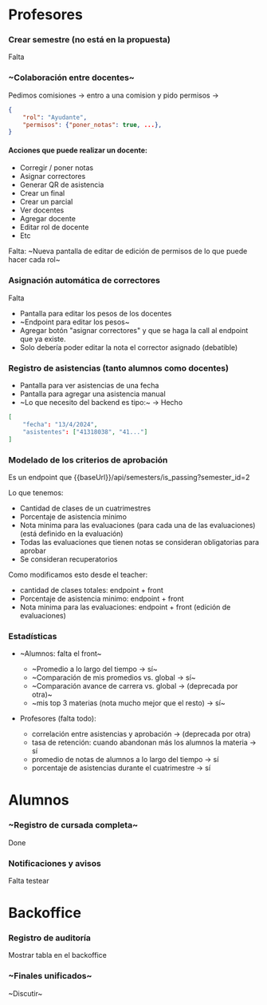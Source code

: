 # Profesores

### Crear semestre (no está en la propuesta)
Falta 

### ~Colaboración entre docentes~
Pedimos comisiones -> entro a una comision y pido permisos -> 
```json
{ 
	"rol": "Ayudante", 		
	"permisos": {"poner_notas": true, ...},
}
```

#### Acciones que puede realizar un docente:
- Corregir / poner notas
- Asignar correctores
- Generar QR de asistencia
- Crear un final
- Crear un parcial
- Ver docentes
- Agregar docente
- Editar rol de docente
- Etc

Falta: ~Nueva pantalla de editar de edición de permisos de lo que puede hacer cada rol~

### Asignación automática de correctores

Falta 
- Pantalla para editar los pesos de los docentes
- ~Endpoint para editar los pesos~
- Agregar botón "asignar correctores" y que se haga la call al endpoint que ya existe.
- Solo debería poder editar la nota el corrector asignado (debatible)

### Registro de asistencias (tanto alumnos como docentes)

- Pantalla para ver asistencias de una fecha 
- Pantalla para agregar una asistencia manual
- ~Lo que necesito del backend es tipo:~ -> Hecho
```json
[
    "fecha": "13/4/2024",
    "asistentes": ["41318038", "41..."]
]
```

### Modelado de los criterios de aprobación

Es un endpoint que {{baseUrl}}/api/semesters/is_passing?semester_id=2

Lo que tenemos:
- Cantidad de clases de un cuatrimestres
- Porcentaje de asistencia minimo
- Nota minima para las evaluaciones (para cada una de las evaluaciones) (está definido en la evaluación)
- Todas las evaluaciones que tienen notas se consideran obligatorias para aprobar
- Se consideran recuperatorios

Como modificamos esto desde el teacher:
- cantidad de clases totales: endpoint + front
- Porcentaje de asistencia minimo: endpoint + front 
- Nota minima para las evaluaciones: endpoint + front (edición de evaluaciones)

### Estadísticas
 - ~Alumnos: falta el front~
   - ~Promedio a lo largo del tiempo -> sí~
   - ~Comparación de mis promedios vs. global -> sí~
   - ~Comparación avance de carrera vs. global -> (deprecada por otra)~
   - ~mis top 3 materias (nota mucho mejor que el resto) -> sí~

 - Profesores (falta todo): 
   - correlación entre asistencias y aprobación -> (deprecada por otra)
   - tasa de retención: cuando abandonan más los alumnos la materia -> sí
   - promedio de notas de alumnos a lo largo del tiempo -> sí
   - porcentaje de asistencias durante el cuatrimestre -> sí

# Alumnos
### ~Registro de cursada  completa~
Done

### Notificaciones y avisos 
Falta testear

# Backoffice
### Registro de auditoría
Mostrar tabla en el backoffice

### ~Finales unificados~
~Discutir~
